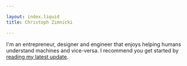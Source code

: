 ```yaml
---

layout: index.liquid
title: Christoph Zimnicki

---
```


I'm an entrepreneur, designer and engineer that enjoys helping humans understand machines and vice-versa.
I recommend you get started by [reading my latest update](/updates/09-2025).
